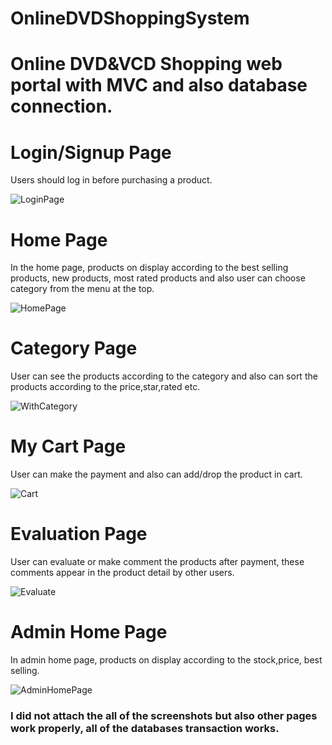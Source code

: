 <h1>OnlineDVDShoppingSystem<h1>
<p>Online DVD&VCD Shopping web portal with MVC and also database connection.</p>
<h1>Login/Signup Page</h1>
<p>Users should log in before purchasing a product.</p>

![LoginPage](https://user-images.githubusercontent.com/48843277/112520660-b1188e80-8dac-11eb-8834-52aabb92b4de.JPG)
<h1>Home Page</h1>
<p>In the home page, products on display according to the best selling products, new products, most rated products and also user can choose category from the menu at the top.</p>

![HomePage](https://user-images.githubusercontent.com/48843277/112520872-ef15b280-8dac-11eb-9972-00f970254083.JPG)
<h1>Category Page</h1>
<p>User can see the products according to the category and also can sort the products according to the price,star,rated etc.</p>

![WithCategory](https://user-images.githubusercontent.com/48843277/112521552-b2968680-8dad-11eb-8d90-23ec90d407ab.JPG)
<h1>My Cart Page</h1>
<p>User can make the payment and also can add/drop the product in cart.</p>

![Cart](https://user-images.githubusercontent.com/48843277/112521732-ea9dc980-8dad-11eb-89e8-487a3f91817c.JPG)
<h1>Evaluation Page</h1>
<p>User can evaluate or make comment the products after payment, these comments appear in the product detail by other users.</p>

![Evaluate](https://user-images.githubusercontent.com/48843277/112522000-32245580-8dae-11eb-8628-03ee864e2aa8.JPG)
<h1>Admin Home Page</h1>
<p>In admin home page, products on display according to the stock,price, best selling.</p>

![AdminHomePage](https://user-images.githubusercontent.com/48843277/112522924-3e5ce280-8daf-11eb-9049-262020e6b8ee.JPG)

### I did not attach the all of the screenshots but also other pages work properly, all of the databases transaction works.
